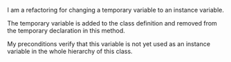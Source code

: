 I am a refactoring for changing a temporary variable to an instance variable.

The temporary variable is added to the class definition and removed from the temporary declaration in this method.

My preconditions verify that this variable is not yet used as an instance variable in the whole hierarchy of this class.